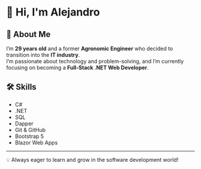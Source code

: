 # 👋 Hi, I'm Alejandro 

## 👤 About Me  
I’m **29 years old** and a former **Agronomic Engineer** who decided to transition into the **IT industry**.  
I’m passionate about technology and problem-solving, and I’m currently focusing on becoming a **Full-Stack .NET Web Developer**.  

## 🛠️ Skills  
- C#  
- .NET  
- SQL  
- Dapper  
- Git & GitHub  
- Bootstrap 5  
- Blazor Web Apps  

---
💡 Always eager to learn and grow in the software development world!
